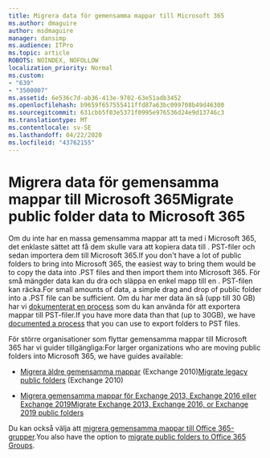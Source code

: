 ```yaml
---
title: Migrera data för gemensamma mappar till Microsoft 365
ms.author: dmaguire
author: msdmaguire
manager: dansimp
ms.audience: ITPro
ms.topic: article
ROBOTS: NOINDEX, NOFOLLOW
localization_priority: Normal
ms.custom:
- "639"
- "3500007"
ms.assetid: 6e536c7d-ab36-413e-9702-63e51adb3452
ms.openlocfilehash: b9659f657555411ffd87a63bc099708b49d46300
ms.sourcegitcommit: 631cbb5f03e5371f0995e976536d24e9d13746c3
ms.translationtype: MT
ms.contentlocale: sv-SE
ms.lasthandoff: 04/22/2020
ms.locfileid: "43762155"
---
```

# <a name="migrate-public-folder-data-to-microsoft-365"></a><span data-ttu-id="9cfe4-102">Migrera data för gemensamma mappar till Microsoft 365</span><span class="sxs-lookup"><span data-stu-id="9cfe4-102">Migrate public folder data to Microsoft 365</span></span>

<span data-ttu-id="9cfe4-103">Om du inte har en massa gemensamma mappar att ta med i Microsoft 365, det enklaste sättet att få dem skulle vara att kopiera data till . PST-filer och sedan importera dem till Microsoft 365.</span><span class="sxs-lookup"><span data-stu-id="9cfe4-103">If you don't have a lot of public folders to bring into Microsoft 365, the easiest way to bring them would be to copy the data into .PST files and then import them into Microsoft 365.</span></span> <span data-ttu-id="9cfe4-104">För små mängder data kan du dra och släppa en enkel mapp till en . PST-filen kan räcka.</span><span class="sxs-lookup"><span data-stu-id="9cfe4-104">For small amounts of data, a simple drag and drop of public folder into a .PST file can be sufficient.</span></span> <span data-ttu-id="9cfe4-105">Om du har mer data än så (upp till 30 GB) har vi [dokumenterat en process](https://technet.microsoft.com/library/dn874017%28v=exchg.150%29.aspx) som du kan använda för att exportera mappar till PST-filer.</span><span class="sxs-lookup"><span data-stu-id="9cfe4-105">If you have more data than that (up to 30GB), we have [documented a process](https://technet.microsoft.com/library/dn874017%28v=exchg.150%29.aspx) that you can use to export folders to PST files.</span></span>
  
<span data-ttu-id="9cfe4-106">För större organisationer som flyttar gemensamma mappar till Microsoft 365 har vi guider tillgängliga:</span><span class="sxs-lookup"><span data-stu-id="9cfe4-106">For larger organizations who are moving public folders into Microsoft 365, we have guides available:</span></span>
  
- <span data-ttu-id="9cfe4-107">[Migrera äldre gemensamma mappar](https://docs.microsoft.com/exchange/collaboration-exo/public-folders/batch-migration-of-legacy-public-folders) (Exchange 2010)</span><span class="sxs-lookup"><span data-stu-id="9cfe4-107">[Migrate legacy public folders](https://docs.microsoft.com/exchange/collaboration-exo/public-folders/batch-migration-of-legacy-public-folders) (Exchange 2010)</span></span>

- [<span data-ttu-id="9cfe4-108">Migrera gemensamma mappar för Exchange 2013, Exchange 2016 eller Exchange 2019</span><span class="sxs-lookup"><span data-stu-id="9cfe4-108">Migrate Exchange 2013, Exchange 2016, or Exchange 2019 public folders</span></span>](https://docs.microsoft.com/Exchange/collaboration/public-folders/migrate-to-exchange-online)

<span data-ttu-id="9cfe4-109">Du kan också välja att [migrera gemensamma mappar till Office 365-grupper](https://docs.microsoft.com/Exchange/collaboration/public-folders/migrate-to-office-365-groups).</span><span class="sxs-lookup"><span data-stu-id="9cfe4-109">You also have the option to [migrate public folders to Office 365 Groups](https://docs.microsoft.com/Exchange/collaboration/public-folders/migrate-to-office-365-groups).</span></span>
  